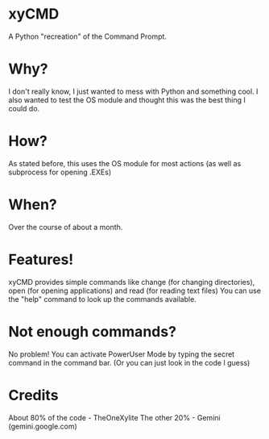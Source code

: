 # xyCMD
A Python "recreation" of the Command Prompt.

# Why?
I don't really know, I just wanted to mess with Python and something cool.
I also wanted to test the OS module and thought this was the best thing I could do.

# How?
As stated before, this uses the OS module for most actions (as well as subprocess for opening .EXEs)

# When?
Over the course of about a month.

# Features!
xyCMD provides simple commands like change (for changing directories), open (for opening applications) and read (for reading text files)
You can use the "help" command to look up the commands available.

# Not enough commands?
No problem! You can activate PowerUser Mode by typing the secret command in the command bar.
(Or you can just look in the code I guess)

# Credits
About 80% of the code - TheOneXylite
The other 20% - Gemini (gemini.google.com)
